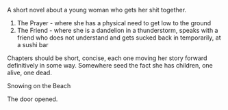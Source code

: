 A short novel about a young woman who gets her shit together.

1) The Prayer - where she has a physical need to get low to the ground
2) The Friend - where she is a dandelion in a thunderstorm, speaks with a friend who does not understand and gets sucked back in temporarily, at a sushi bar

Chapters should be short, concise, each one moving her story forward definitively in some way. Somewhere seed the fact she has children, one alive, one dead.

Snowing on the Beach

The door opened.
